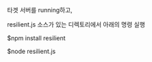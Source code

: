 타겟 서버를 running하고,

resilient.js 소스가 있는 디렉토리에서 아래의 명령 실행

$npm install resilient

$node resilient.js
